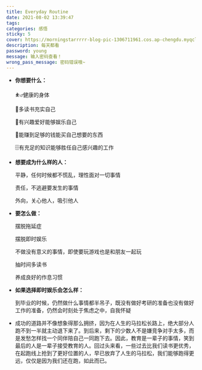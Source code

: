 ```yaml
---
title: Everyday Routine
date: 2021-08-02 13:39:47
tags:
categories: 感悟
sticky: 5
cover: https://morningstarrrrr-blog-pic-1306711961.cos.ap-chengdu.myqcloud.com/ER.jpg
description: 每天都看
password: young
message: 输入密码查看！
wrong_pass_message: 密码错误哦~
---
```


* **你想要什么：**

  ⛹️‍♂️健康的身体

  📖多读书充实自己

  🎵有兴趣爱好能够娱乐自己

  🎁能赚到足够的钱能买自己想要的东西

  🗄有充足的知识能够胜任自己感兴趣的工作

* **想要成为什么样的人：**

  平静，任何时候都不慌乱，理性面对一切事情

  责任，不逃避要发生的事情

  外向，关心他人，吸引他人

* **要怎么做：**

  摆脱拖延症

  摆脱即时娱乐

  不做没有意义的事情，即使要玩游戏也是和朋友一起玩

  抽时间多读书

  养成良好的作息习惯

* **如果选择即时娱乐会怎么样：**

  到毕业的时候，仍然做什么事情都半吊子，既没有做好考研的准备也没有做好工作的准备，仍然会时刻处于焦虑之中，自我怀疑

* 成功的道路并不像想象得那么拥挤，因为在人生的马拉松长路上，绝大部分人跑不到一半就主动退下来了。到后来，剩下的少数人不是嫌竞争对手太多，而是发愁怎样找一个同伴陪自己一同跑下去。因此，教育是一辈子的事情，笑到最后的人是一辈子接受教育的人。回过头来看，一些过去比我们读书更优秀，在起跑线上抢到了更好位置的人，早已放弃了人生的马拉松，我们能够跑得更远，仅仅是因为我们还在跑，如此而已。

